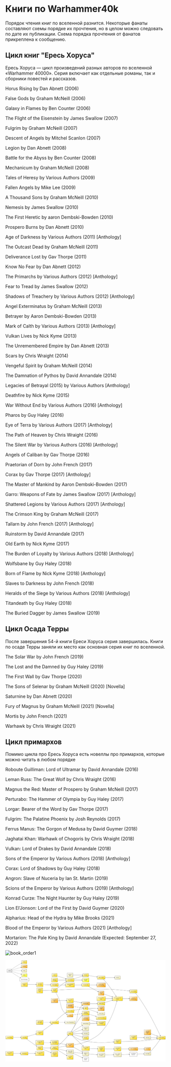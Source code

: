 # Книги по Warhammer40k

Порядок чтения книг по вселенной разнится. Некоторые фанаты составляют схемы порядке их прочтения, но в целом можно следовать по дате их публикации. Схема порядка прочтения от фанатов прикреплена к сообщению.

## Цикл книг "Ересь Хоруса"

Ересь Хоруса — цикл произведений разных авторов по вселенной «Warhammer 40000». Серия включает как отдельные романы, так и сборники повестей и рассказов.

Horus Rising by Dan Abnett (2006)

False Gods by Graham McNeill (2006)

Galaxy in Flames by Ben Counter (2006)

The Flight of the Eisenstein by James Swallow (2007)

Fulgrim by Graham McNeill (2007)

Descent of Angels by Mitchel Scanlon (2007)

Legion by Dan Abnett (2008)

Battle for the Abyss by Ben Counter (2008)

Mechanicum by Graham McNeill (2008)

Tales of Heresy by Various Authors (2009)

Fallen Angels by Mike Lee (2009)

A Thousand Sons by Graham McNeill (2010)

Nemesis by James Swallow (2010)

The First Heretic by aaron Dembski-Bowden (2010)

Prospero Burns by Dan Abnett (2010)

Age of Darkness by Various Authors (2011) [Anthology]

The Outcast Dead by Graham McNeill (2011)

Deliverance Lost by Gav Thorpe (2011)

Know No Fear by Dan Abnett (2012)

The Primarchs by Various Authors (2012) [Anthology]

Fear to Tread by James Swallow (2012)

Shadows of Treachery by Various Authors (2012) [Anthology]

Angel Exterminatus by Graham McNeill (2013)

Betrayer by Aaron Dembski-Bowden (2013)

Mark of Calth by Various Authors (2013) [Anthology]

Vulkan Lives by Nick Kyme (2013)

The Unremembered Empire by Dan Abnett (2013)

Scars by Chris Wraight (2014)

Vengeful Spirit by Graham McNeill (2014)

The Damnation of Pythos by David Annandale (2014)

Legacies of Betrayal (2015) by Various Authors [Anthology]

Deathfire by Nick Kyme (2015)

War Without End by Various Authors (2016) [Anthology]

Pharos by Guy Haley (2016)

Eye of Terra by Various Authors (2017) [Anthology]

The Path of Heaven by Chris Wraight (2016)

The Silent War by Various Authors (2016) [Anthology]

Angels of Caliban by Gav Thorpe (2016)

Praetorian of Dorn by John French (2017)

Corax by Gav Thorpe (2017) [Anthology]

The Master of Mankind by Aaron Dembski-Bowden (2017)

Garro: Weapons of Fate by James Swallow (2017) [Anthology]

Shattered Legions by Various Authors (2017) [Anthology]

The Crimson King by Graham McNeill (2017)

Tallarn by John French (2017) [Anthology]

Ruinstorm by David Annandale (2017)

Old Earth by Nick Kyme (2017)

The Burden of Loyalty by Various Authors (2018) [Anthology]

Wolfsbane by Guy Haley (2018)

Born of Flame by Nick Kyme (2018) [Anthology]

Slaves to Darkness by John French (2018)

Heralds of the Siege by Various Authors (2018) [Anthology]

Titandeath by Guy Haley (2018)

The Buried Dagger by James Swallow (2019)

## Цикл Осада Терры

После завершения 54-й книги Ереси Хоруса серия завершилась. Книги по осаде Терры заняли их место как основная серия книг по вселенной.

The Solar War by John French (2019)

The Lost and the Damned by Guy Haley (2019)

The First Wall by Gav Thorpe (2020)

The Sons of Selenar by Graham McNeill (2020) [Novella]

Saturnine by Dan Abnett (2020)

Fury of Magnus by Graham McNeill (2021) [Novella]

Mortis by John French (2021)

Warhawk by Chris Wraight (2021)

## Цикл примархов

Помимо цикла про Ересь Хоруса есть новеллы про примархов, которые можно читать в любом порядке

Roboute Guilliman: Lord of Ultramar by David Annandale (2016)

Leman Russ: The Great Wolf by Chris Wraight (2016)

Magnus the Red: Master of Prospero by Graham McNeill (2017)

Perturabo: The Hammer of Olympia by Guy Haley (2017)

Lorgar: Bearer of the Word by Gav Thorpe (2017)

Fulgrim: The Palatine Phoenix by Josh Reynolds (2017)

Ferrus Manus: The Gorgon of Medusa by David Guymer (2018)

Jaghatai Khan: Warhawk of Chogoris by Chris Wraight (2018)

Vulkan: Lord of Drakes by David Annandale (2018)

Sons of the Emperor by Various Authors (2018) [Anthology]

Corax: Lord of Shadows by Guy Haley (2018)

Angron: Slave of Nuceria by Ian St. Martin (2019)

Scions of the Emperor by Various Authors (2019) [Anthology]

Konrad Curze: The Night Haunter by Guy Haley (2019)

Lion El’Jonson: Lord of the First by David Guymer (2020)

Alpharius: Head of the Hydra by Mike Brooks (2021)

Blood of the Emperor by Various Authors (2021) [Anthology]

Mortarion: The Pale King by David Annandale (Expected: September 27, 2022)

![book_order1](book_order.png)

![book_order2](book_order1.png)
